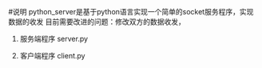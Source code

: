 #说明
python_server是基于python语言实现一个简单的socket服务程序，实现数据的收发
目前需要改进的问题：修改双方的数据收发，

1. 服务端程序
	server.py

2. 客户端程序
	client.py
